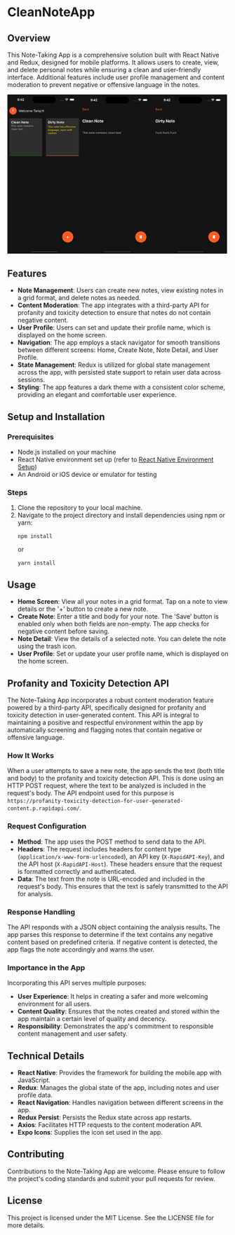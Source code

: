 # CleanNoteApp

## Overview
This Note-Taking App is a comprehensive solution built with React Native and Redux, designed for mobile platforms. It allows users to create, view, and delete personal notes while ensuring a clean and user-friendly interface. Additional features include user profile management and content moderation to prevent negative or offensive language in the notes.

![](./images/imageA.png)

## Features
- **Note Management**: Users can create new notes, view existing notes in a grid format, and delete notes as needed.
- **Content Moderation**: The app integrates with a third-party API for profanity and toxicity detection to ensure that notes do not contain negative content.
- **User Profile**: Users can set and update their profile name, which is displayed on the home screen.
- **Navigation**: The app employs a stack navigator for smooth transitions between different screens: Home, Create Note, Note Detail, and User Profile.
- **State Management**: Redux is utilized for global state management across the app, with persisted state support to retain user data across sessions.
- **Styling**: The app features a dark theme with a consistent color scheme, providing an elegant and comfortable user experience.

## Setup and Installation

### Prerequisites
- Node.js installed on your machine
- React Native environment set up (refer to [React Native Environment Setup](https://reactnative.dev/docs/environment-setup))
- An Android or iOS device or emulator for testing

### Steps
1. Clone the repository to your local machine.
2. Navigate to the project directory and install dependencies using npm or yarn:
    ```
    npm install
    ```
    or
    ```
    yarn install
    ```


## Usage
- **Home Screen**: View all your notes in a grid format. Tap on a note to view details or the '+' button to create a new note.
- **Create Note**: Enter a title and body for your note. The 'Save' button is enabled only when both fields are non-empty. The app checks for negative content before saving.
- **Note Detail**: View the details of a selected note. You can delete the note using the trash icon.
- **User Profile**: Set or update your user profile name, which is displayed on the home screen.

## Profanity and Toxicity Detection API

The Note-Taking App incorporates a robust content moderation feature powered by a third-party API, specifically designed for profanity and toxicity detection in user-generated content. This API is integral to maintaining a positive and respectful environment within the app by automatically screening and flagging notes that contain negative or offensive language.

### How It Works
When a user attempts to save a new note, the app sends the text (both title and body) to the profanity and toxicity detection API. This is done using an HTTP POST request, where the text to be analyzed is included in the request's body. The API endpoint used for this purpose is `https://profanity-toxicity-detection-for-user-generated-content.p.rapidapi.com/`.

### Request Configuration
- **Method**: The app uses the POST method to send data to the API.
- **Headers**: The request includes headers for content type (`application/x-www-form-urlencoded`), an API key (`X-RapidAPI-Key`), and the API host (`X-RapidAPI-Host`). These headers ensure that the request is formatted correctly and authenticated.
- **Data**: The text from the note is URL-encoded and included in the request's body. This ensures that the text is safely transmitted to the API for analysis.

### Response Handling
The API responds with a JSON object containing the analysis results. The app parses this response to determine if the text contains any negative content based on predefined criteria. If negative content is detected, the app flags the note accordingly and warns the user.

### Importance in the App
Incorporating this API serves multiple purposes:
- **User Experience**: It helps in creating a safer and more welcoming environment for all users.
- **Content Quality**: Ensures that the notes created and stored within the app maintain a certain level of quality and decency.
- **Responsibility**: Demonstrates the app's commitment to responsible content management and user safety.


## Technical Details
- **React Native**: Provides the framework for building the mobile app with JavaScript.
- **Redux**: Manages the global state of the app, including notes and user profile data.
- **React Navigation**: Handles navigation between different screens in the app.
- **Redux Persist**: Persists the Redux state across app restarts.
- **Axios**: Facilitates HTTP requests to the content moderation API.
- **Expo Icons**: Supplies the icon set used in the app.

## Contributing
Contributions to the Note-Taking App are welcome. Please ensure to follow the project's coding standards and submit your pull requests for review.

## License
This project is licensed under the MIT License. See the LICENSE file for more details.

